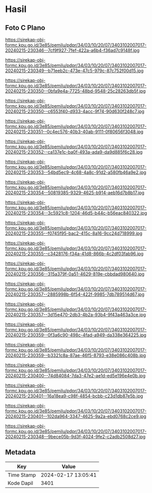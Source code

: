# Hasil

## Foto C Plano

https://sirekap-obj-formc.kpu.go.id/3e85/pemilu/pdpr/34/03/10/20/07/3403102007017-20240215-230346--7cf9f927-7fef-422a-a6b4-f36ad7c9148f.jpg

https://sirekap-obj-formc.kpu.go.id/3e85/pemilu/pdpr/34/03/10/20/07/3403102007017-20240215-230349--b71eeb2c-473e-47c5-979c-87c752f00d15.jpg

https://sirekap-obj-formc.kpu.go.id/3e85/pemilu/pdpr/34/03/10/20/07/3403102007017-20240215-230350--0bfa9e4a-7725-48bd-9548-25c28263db5f.jpg

https://sirekap-obj-formc.kpu.go.id/3e85/pemilu/pdpr/34/03/10/20/07/3403102007017-20240215-230350--c6553f40-d933-4acc-9f74-90d630f248c7.jpg

https://sirekap-obj-formc.kpu.go.id/3e85/pemilu/pdpr/34/03/10/20/07/3403102007017-20240215-230351--0c4ec576-40b3-40ab-9111-0f80656f3048.jpg

https://sirekap-obj-formc.kpu.go.id/3e85/pemilu/pdpr/34/03/10/20/07/3403102007017-20240215-230352--ca137e1c-ba0f-493a-ada9-da9d885f6c28.jpg

https://sirekap-obj-formc.kpu.go.id/3e85/pemilu/pdpr/34/03/10/20/07/3403102007017-20240215-230353--54bd5ec9-4c68-4a8c-91d2-a580fb46a9e2.jpg

https://sirekap-obj-formc.kpu.go.id/3e85/pemilu/pdpr/34/03/10/20/07/3403102007017-20240215-230354--50819385-9329-4625-b914-aeb16d7b8b17.jpg

https://sirekap-obj-formc.kpu.go.id/3e85/pemilu/pdpr/34/03/10/20/07/3403102007017-20240215-230354--3c5921c8-1204-46d5-b44c-b56eac840322.jpg

https://sirekap-obj-formc.kpu.go.id/3e85/pemilu/pdpr/34/03/10/20/07/3403102007017-20240215-230355--f0745f95-bac2-415c-8a16-9cc24d718999.jpg

https://sirekap-obj-formc.kpu.go.id/3e85/pemilu/pdpr/34/03/10/20/07/3403102007017-20240215-230355--c3428176-f34a-41d8-866b-4c2df03fab96.jpg

https://sirekap-obj-formc.kpu.go.id/3e85/pemilu/pdpr/34/03/10/20/07/3403102007017-20240215-230356--315a379f-0a51-4629-819e-cbbdad980640.jpg

https://sirekap-obj-formc.kpu.go.id/3e85/pemilu/pdpr/34/03/10/20/07/3403102007017-20240215-230357--2885998b-6f54-422f-9985-7db789514d67.jpg

https://sirekap-obj-formc.kpu.go.id/3e85/pemilu/pdpr/34/03/10/20/07/3403102007017-20240215-230357--3d15e470-2db3-4b2a-93b4-9f43a463a3ce.jpg

https://sirekap-obj-formc.kpu.go.id/3e85/pemilu/pdpr/34/03/10/20/07/3403102007017-20240215-230359--0f3a6c90-498c-4fad-a949-da338e364225.jpg

https://sirekap-obj-formc.kpu.go.id/3e85/pemilu/pdpr/34/03/10/20/07/3403102007017-20240215-230359--b3321c8a-87ae-46f5-8793-e38e086c408b.jpg

https://sirekap-obj-formc.kpu.go.id/3e85/pemilu/pdpr/34/03/10/20/07/3403102007017-20240215-230400--74d84084-7da3-47e2-ae1d-ed5e196e4e0b.jpg

https://sirekap-obj-formc.kpu.go.id/3e85/pemilu/pdpr/34/03/10/20/07/3403102007017-20240215-230401--16a18ea9-c98f-4854-bcbb-c23d1db87e5b.jpg

https://sirekap-obj-formc.kpu.go.id/3e85/pemilu/pdpr/34/03/10/20/07/3403102007017-20240215-230401--102da964-3347-4625-9a2a-ebd0768c2ce9.jpg

https://sirekap-obj-formc.kpu.go.id/3e85/pemilu/pdpr/34/03/10/20/07/3403102007017-20240215-230348--9bece05b-9d3f-4024-9fe2-c2adb2508d27.jpg


## Metadata

| Key        | Value               |
| ---------- | ------------------- |
| Time Stamp | 2024-02-17 13:05:41 |
| Kode Dapil | 3401                |



